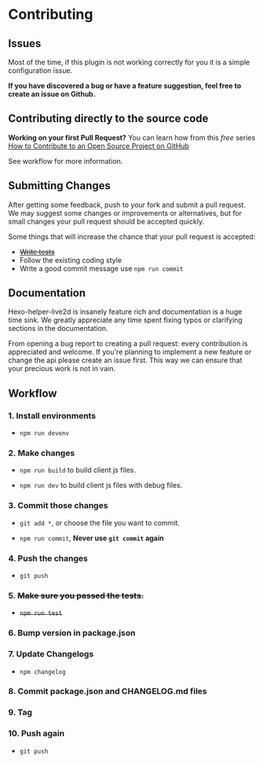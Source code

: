 # Contributing

## Issues

Most of the time, if this plugin is not working correctly for you it is a simple configuration issue.

**If you have discovered a bug or have a feature suggestion, feel free to create an issue on Github.**

## Contributing directly to the source code

**Working on your first Pull Request?** You can learn how from this *free* series [How to Contribute to an Open Source Project on GitHub](https://egghead.io/series/how-to-contribute-to-an-open-source-project-on-github) 

See workflow for more information.

## Submitting Changes

After getting some feedback, push to your fork and submit a pull request. We
may suggest some changes or improvements or alternatives, but for small changes
your pull request should be accepted quickly.

Some things that will increase the chance that your pull request is accepted:

* ~~[Write tests](./test/README.md)~~
* Follow the existing coding style
* Write a good commit message use `npm run commit`

## Documentation

Hexo-helper-live2d is insanely feature rich and documentation is a huge time sink. We
greatly appreciate any time spent fixing typos or clarifying sections in the
documentation.

From opening a bug report to creating a pull request: every contribution is
appreciated and welcome. If you're planning to implement a new feature or change
the api please create an issue first. This way we can ensure that your precious
work is not in vain.

## Workflow

### 1. Install environments

- `npm run devenv`

### 2. Make changes

- `npm run build` to build client js files.

- `npm run dev` to build client js files with debug files.

### 3. Commit those changes

- `git add *`, or choose the file you want to commit.

- `npm run commit`, **Never use `git commit` again**

### 4. Push the changes

- `git push`

### 5. ~~Make sure you passed the tests.~~

- ~~`npm run test`~~

### 6. Bump version in package.json

### 7. Update Changelogs

- `npm changelog`

### 8. Commit package.json and CHANGELOG.md files

### 9. Tag

### 10. Push again

- `git push`

